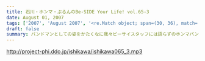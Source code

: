 ```yaml
---
title: 石川・ホンマ・ぶるんのBe-SIDE Your Life! vol.65-3
date: August 01, 2007
tags: ['2007', 'August 2007', '<re.Match object; span=(30, 36), match='vol.65'>']
draft: false
summary: バンドマンとしての姿をかたくなに我々ビーサイスタッフには語らずのホンマバンドの音源をなんと配信！ホンマさんのギターって単なるコレクションだと思っていた・・・ホンマの超絶？ギターテクニックはこちらです！NAMAE
---
```


http://project-phi.ddo.jp/ishikawa/ishikawa065_3.mp3
